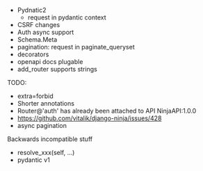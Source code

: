  - Pydnatic2
   - request in pydantic context
 - CSRF changes
 - Auth async support
 - Schema.Meta
 - pagination: request in paginate_queryset
 - decorators
 - openapi docs plugable
 - add_router supports strings

TODO:
 - extra=forbid
 - Shorter annotations
 - Router@'auth' has already been attached to API NinjaAPI:1.0.0
 - https://github.com/vitalik/django-ninja/issues/428
 - async pagination

Backwards incompatible stuff
 - resolve_xxx(self, ...)
 - pydantic v1